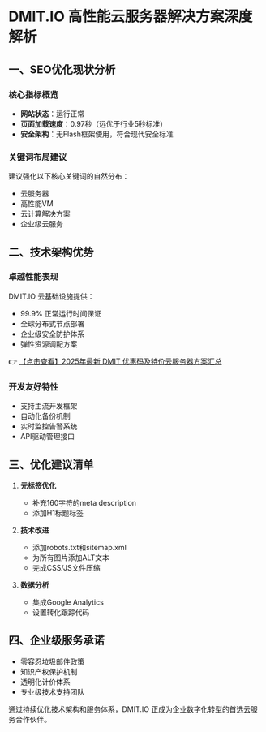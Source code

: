 # DMIT.IO 高性能云服务器解决方案深度解析

## 一、SEO优化现状分析

### 核心指标概览
- **网站状态**：运行正常
- **页面加载速度**：0.97秒（远优于行业5秒标准）
- **安全架构**：无Flash框架使用，符合现代安全标准

### 关键词布局建议
建议强化以下核心关键词的自然分布：
- 云服务器
- 高性能VM
- 云计算解决方案
- 企业级云服务

## 二、技术架构优势

### 卓越性能表现
DMIT.IO 云基础设施提供：
- 99.9% 正常运行时间保证
- 全球分布式节点部署
- 企业级安全防护体系
- 弹性资源调配方案

👉 [【点击查看】2025年最新 DMIT 优惠码及特价云服务器方案汇总](https://bit.ly/dmit_coupon)

### 开发友好特性
- 支持主流开发框架
- 自动化备份机制
- 实时监控告警系统
- API驱动管理接口

## 三、优化建议清单

1. **元标签优化**
   - 补充160字符的meta description
   - 添加H1标题标签

2. **技术改进**
   - 添加robots.txt和sitemap.xml
   - 为所有图片添加ALT文本
   - 完成CSS/JS文件压缩

3. **数据分析**
   - 集成Google Analytics
   - 设置转化跟踪代码

## 四、企业级服务承诺

- 零容忍垃圾邮件政策
- 知识产权保护机制
- 透明化计价体系
- 专业级技术支持团队

通过持续优化技术架构和服务体系，DMIT.IO 正成为企业数字化转型的首选云服务合作伙伴。